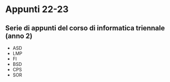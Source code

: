 # Appunti 22-23

## Serie di appunti del corso di informatica triennale (anno 2)

- ASD
- LMP
- FI
- BSD
- CPS
- SOR
